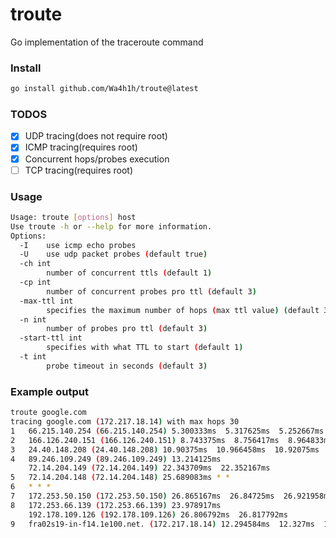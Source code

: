 # troute
Go implementation of the traceroute command

### Install
```bash
go install github.com/Wa4h1h/troute@latest
```

### TODOS
- [X] UDP tracing(does not require root)
- [X] ICMP tracing(requires root)
- [X] Concurrent hops/probes execution
- [ ] TCP tracing(requires root)

### Usage
```bash
Usage: troute [options] host
Use troute -h or --help for more information.
Options:
  -I	use icmp echo probes
  -U	use udp packet probes (default true)
  -ch int
    	number of concurrent ttls (default 1)
  -cp int
    	number of concurrent probes pro ttl (default 3)
  -max-ttl int
    	specifies the maximum number of hops (max ttl value) (default 30)
  -n int
    	number of probes pro ttl (default 3)
  -start-ttl int
    	specifies with what TTL to start (default 1)
  -t int
    	probe timeout in seconds (default 3)
```

### Example output
```bash
troute google.com                                                                
tracing google.com (172.217.18.14) with max hops 30
1	66.215.140.254 (66.215.140.254) 5.300333ms  5.317625ms  5.252667ms
2	166.126.240.151 (166.126.240.151) 8.743375ms  8.756417ms  8.964833ms
3	24.40.148.208 (24.40.148.208) 10.90375ms  10.966458ms  10.92075ms
4	89.246.109.249 (89.246.109.249) 13.214125ms
	72.14.204.149 (72.14.204.149) 22.343709ms  22.352167ms
5	72.14.204.148 (72.14.204.148) 25.689083ms * *
6	* * *
7	172.253.50.150 (172.253.50.150) 26.865167ms  26.84725ms  26.921958ms
8	172.253.66.139 (172.253.66.139) 23.978917ms
	192.178.109.126 (192.178.109.126) 26.806792ms  26.817792ms
9	fra02s19-in-f14.1e100.net. (172.217.18.14) 12.294584ms  12.327ms  12.480791ms
```
